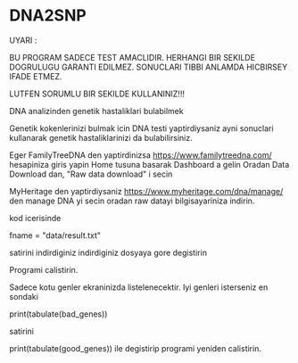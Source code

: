# DNA2SNP

UYARI : 

BU PROGRAM SADECE TEST AMACLIDIR. 
HERHANGI BIR SEKILDE DOGRULUGU GARANTI EDILMEZ.
SONUCLARI TIBBI ANLAMDA HICBIRSEY IFADE ETMEZ.

LUTFEN SORUMLU BIR SEKILDE KULLANINIZ!!!


DNA analizinden genetik hastaliklari bulabilmek

Genetik kokenlerinizi bulmak icin DNA testi yaptirdiysaniz ayni sonuclari kullanarak genetik hastaliklarinizi da bulabilirsiniz.

Eger FamilyTreeDNA den yaptirdinizsa
  https://www.familytreedna.com/ hesapiniza giris yapin
  Home tusuna basarak Dashboard a gelin
  Oradan Data Download dan, "Raw data download" i secin
  
MyHeritage den yaptirdiysaniz
  https://www.myheritage.com/dna/manage/ den manage DNA yi secin
  oradan raw datayi bilgisayariniza indirin.
  
  
kod icerisinde 

fname = "data/result.txt" 

satirini indirdiginiz indirdiginiz dosyaya gore degistirin

Programi calistirin.

Sadece kotu genler ekraninizda listelenecektir. Iyi genleri isterseniz en sondaki

print(tabulate(bad_genes))

satirini

print(tabulate(good_genes)) ile degistirip programi yeniden calistirin.


